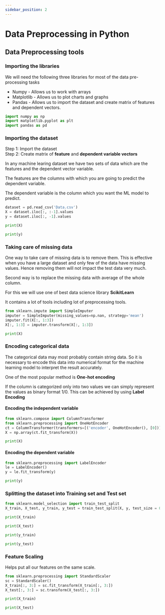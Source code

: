 ```yaml
---
sidebar_position: 2
---
```


# Data Preprocessing in Python

## Data Preprocessing tools

### Importing the libraries

We will need the following three libraries for most of the data pre-processing tasks

*   Numpy - Allows us to work with arrays
*   Matplotlib - Allows us to plot charts and graphs
*   Pandas - Allows us to import the dataset and create matrix of features and dependent vectors.

```python
import numpy as np
import matplotlib.pyplot as plt
import pandas as pd
```

### Importing the dataset

Step 1: Import the dataset   
Step 2: Create matrix of **feature** and **dependent variable vectors**

In any machine learing dataset we have two sets of data which are the features and the dependent vector variable.

The features are the columns with which you are going to predict the dependent variable.

The dependent variable is the column which you want the ML model to predict.

```python
dataset = pd.read_csv('Data.csv')
X = dataset.iloc[:, :-1].values
y = dataset.iloc[:, -1].values
```
```python
print(X)
```
```python
print(y)
```

### Taking care of missing data

One way to take care of missing data is to remove them. This is effective when you have a large dataset and only few of the data have missing values. Hence removing them will not impact the test data very much.

Second way is to replace the missing data with average of the whole column.

For this we will use one of best data science library **ScikitLearn**

It contains a lot of tools including lot of preprocessing tools.

```python
from sklearn.impute import SimpleImputer
imputer = SimpleImputer(missing_values=np.nan, strategy='mean')
imputer.fit(X[:, 1:3])
X[:, 1:3] = imputer.transform(X[:, 1:3])
```
```python
print(X)
```

### Encoding categorical data

The categorical data may most probably contain string data. So it is necessary to encode this data into numerical format for the machine learning model to interpret the result accurately.

One of the most popular method is **One-hot encoding**

If the column is categorized only into two values we can simply represent the values as binary format 1/0. This can be achieved by using **Label Encoding**

#### Encoding the independent variable

```python
from sklearn.compose import ColumnTransformer
from sklearn.preprocessing import OneHotEncoder
ct = ColumnTransformer(transformers=[('encoder', OneHotEncoder(), [0])], remainder='passthrough')
X = np.array(ct.fit_transform(X))
```
```python
print(X)
```

#### Encoding the dependent variable

```python
from sklearn.preprocessing import LabelEncoder
le = LabelEncoder()
y = le.fit_transform(y)
```
```python
print(y)
```

### Splitting the dataset into Training set and Test set

```python
from sklearn.model_selection import train_test_split
X_train, X_test, y_train, y_test = train_test_split(X, y, test_size = 0.2, random_state = 1)
```
```python
print(X_train)
```
```python
print(X_test)
```
```python
print(y_train)
```
```python
print(y_test)
```

### Feature Scaling

Helps put all our features on the same scale.

```python
from sklearn.preprocessing import StandardScaler
sc = StandardScaler()
X_train[:, 3:] = sc.fit_transform(X_train[:, 3:])
X_test[:, 3:] = sc.transform(X_test[:, 3:])
```
```python
print(X_train)
```
```python
print(X_test)
```
